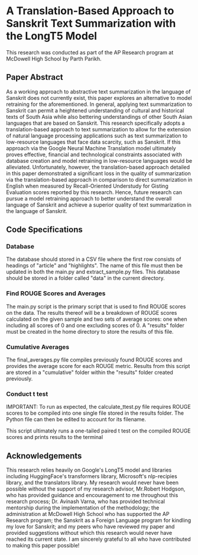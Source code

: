 # A Translation-Based Approach to Sanskrit Text Summarization with the LongT5 Model

This research was conducted as part of the AP Research program at McDowell High School by Parth Parikh.

## Paper Abstract
As a working approach to abstractive text summarization in the language of Sanskrit does not currently exist, this paper explores an alternative to model retraining for the aforementioned. In general, applying text summarization to Sanskrit can permit a heightened understanding of cultural and historical texts of South Asia while also bettering understandings of other South Asian languages that are based on Sanskrit. This research specifically adopts a translation-based approach to text summarization to allow for the extension of natural language processing applications such as text summarization to low-resource languages that face data scarcity, such as Sanskrit. If this approach via the Google Neural Machine Translation model ultimately proves effective, financial and technological constraints associated with database creation and model retraining in low-resource languages would be alleviated. Unfortunately, however, the translation-based approach detailed in this paper demonstrated a significant loss in the quality of summarization via the translation-based approach in comparison to direct summarization in English when measured by Recall-Oriented Understudy for Gisting Evaluation scores reported by this research. Hence, future research can pursue a model retraining approach to better understand the overall language of Sanskrit and achieve a superior quality of text summarization in the language of Sanskrit.

## Code Specifications
### Database
The database should stored in a CSV file where the first row consists of headings of "article" and "highlights". The name of this file must then be updated in both the main.py and extract_sample.py files. This database should be stored in a folder called "data" in the current directory.

### Find ROUGE Scores and Averages
The main.py script is the primary script that is used to find ROUGE scores on the data. The results thereof will be a breakdown of ROUGE scores calculated on the given sample and two sets of average scores: one when including all scores of 0 and one excluding scores of 0. A "results" folder must be created in the home directory to store the results of this file.

### Cumulative Averages
The final_averages.py file compiles previously found ROUGE scores and provides the average score for each ROUGE metric. Results from this script are stored in a "cumulative" folder within the "results" folder created previously.

### Conduct t test
IMPORTANT: To run as expected, the calculate_ttest.py file requires ROUGE scores to be compiled into one single file stored in the results folder. The Python file can then be edited to account for its filename.

This script ultimately runs a one-tailed paired t test on the compiled ROUGE scores and prints results to the terminal

## Acknowledgements
This research relies heavily on Google's LongT5 model and libraries including HuggingFace's transformers library, Microsoft's nlp-recipies library, and the translators library. My research would never have been possible without the support of my research advisor, Mr.Robert Hodgson, who has provided guidance and encouragement to me throughout this research process; Dr. Avinash Varna, who has provided technical mentorship during the implementation of the methodology; the administration at McDowell High School who has supported the AP Research program; the Sanskrit as a Foreign Language program for kindling my love for Sanskrit; and my peers who have reviewed my paper and provided suggestions without which this research would never have reached its current state. I am sincerely grateful to all who have contributed to making this paper possible!